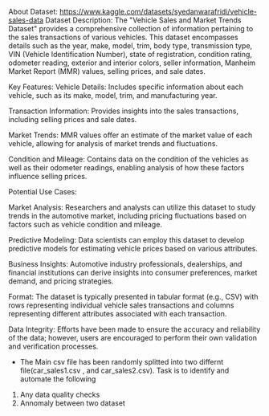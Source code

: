 About Dataset: https://www.kaggle.com/datasets/syedanwarafridi/vehicle-sales-data
Dataset Description:
The "Vehicle Sales and Market Trends Dataset" provides a comprehensive collection of information pertaining to the sales transactions of various vehicles. This dataset encompasses details such as the year, make, model, trim, body type, transmission type, VIN (Vehicle Identification Number), state of registration, condition rating, odometer reading, exterior and interior colors, seller information, Manheim Market Report (MMR) values, selling prices, and sale dates.

Key Features:
Vehicle Details: Includes specific information about each vehicle, such as its make, model, trim, and manufacturing year.

Transaction Information: Provides insights into the sales transactions, including selling prices and sale dates.

Market Trends: MMR values offer an estimate of the market value of each vehicle, allowing for analysis of market trends and fluctuations.

Condition and Mileage: Contains data on the condition of the vehicles as well as their odometer readings, enabling analysis of how these factors influence selling prices.

Potential Use Cases:

Market Analysis: Researchers and analysts can utilize this dataset to study trends in the automotive market, including pricing fluctuations based on factors such as vehicle condition and mileage.

Predictive Modeling: Data scientists can employ this dataset to develop predictive models for estimating vehicle prices based on various attributes.

Business Insights: Automotive industry professionals, dealerships, and financial institutions can derive insights into consumer preferences, market demand, and pricing strategies.

Format: The dataset is typically presented in tabular format (e.g., CSV) with rows representing individual vehicle sales transactions and columns representing different attributes associated with each transaction.

Data Integrity: Efforts have been made to ensure the accuracy and reliability of the data; however, users are encouraged to perform their own validation and verification processes.


* The Main csv file has been randomly splitted into two differnt file(car_sales1.csv , and car_sales2.csv). Task is to identify and automate the following
1) Any data quality checks 
2) Annomaly between two dataset  